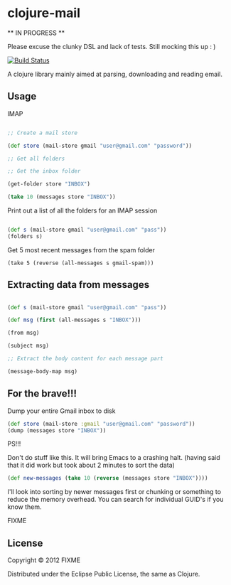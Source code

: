 # clojure-mail

** IN PROGRESS **

Please excuse the clunky DSL and lack of tests. Still mocking this up : )

[![Build Status](https://secure.travis-ci.org/owainlewis/clojure-mail.png?branch=master)](http://travis-ci.org/owainlewis/clojure-mail)

A clojure library mainly aimed at parsing, downloading and reading email.

## Usage

IMAP 

```clojure

;; Create a mail store 

(def store (mail-store gmail "user@gmail.com" "password"))

;; Get all folders

;; Get the inbox folder

(get-folder store "INBOX")

(take 10 (messages store "INBOX"))

```

Print out a list of all the folders for an IMAP session

```clojure

(def s (mail-store gmail "user@gmail.com" "pass"))
(folders s)

```

Get 5 most recent messages from the spam folder

```
(take 5 (reverse (all-messages s gmail-spam)))
```

## Extracting data from messages

```clojure

(def s (mail-store gmail "user@gmail.com" "pass"))

(def msg (first (all-messages s "INBOX")))

(from msg)

(subject msg)

;; Extract the body content for each message part

(message-body-map msg)

```

## For the brave!!!

Dump your entire Gmail inbox to disk 

```clojure
(def store (mail-store :gmail "user@gmail.com" "password"))
(dump (messages store "INBOX"))
```

PS!!!

Don't do stuff like this. It will bring Emacs to a crashing halt. (having said that it did work but took about 2 minutes to sort the data)

```clojure
(def new-messages (take 10 (reverse (messages store "INBOX"))))
```

I'll look into sorting by newer messages first or chunking or something to reduce the memory overhead. You can search for individual GUID's if you know them. 


FIXME

## License

Copyright © 2012 FIXME

Distributed under the Eclipse Public License, the same as Clojure.
